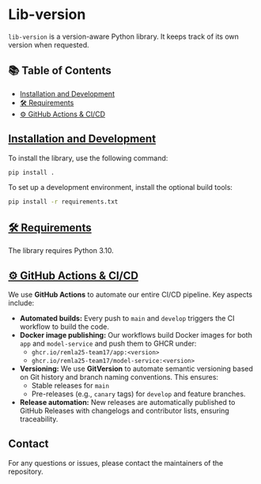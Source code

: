 # Lib-version

`lib-version` is a version-aware Python library. It keeps track of its own version when requested.

## 📚 Table of Contents

- [Installation and Development](#-installationanddevelopment)
- [🛠 Requirements](#-requirements)
- [⚙️ GitHub Actions & CI/CD](#️-github-actions--cicd)

## [Installation and Development](#-installationanddevelopment)

To install the library, use the following command:

```bash
pip install .
```
To set up a development environment, install the optional build tools:

```bash
pip install -r requirements.txt
```

## [🛠 Requirements](#-requirements)

The library requires Python 3.10.

## [⚙️ GitHub Actions & CI/CD](#️-github-actions--cicd)
We use **GitHub Actions** to automate our entire CI/CD pipeline. Key aspects include:

- **Automated builds:** Every push to `main` and `develop` triggers the CI workflow to build the code.
- **Docker image publishing:** Our workflows build Docker images for both `app` and `model-service` and push them to GHCR under:
    - `ghcr.io/remla25-team17/app:<version>`
    - `ghcr.io/remla25-team17/model-service:<version>`
- **Versioning:** We use **GitVersion** to automate semantic versioning based on Git history and branch naming conventions. This ensures:
    - Stable releases for `main`
    - Pre-releases (e.g., `canary` tags) for `develop` and feature branches.
- **Release automation:** New releases are automatically published to GitHub Releases with changelogs and contributor lists, ensuring traceability.

## Contact

For any questions or issues, please contact the maintainers of the repository.